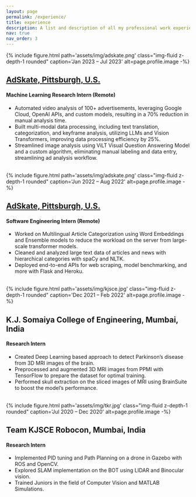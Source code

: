 ```yaml
---
layout: page
permalink: /experience/
title: experience
description: A list and description of all my professional work experiences.
nav: true
nav_order: 3
---
```



<div class="profile float-{%- if page.profile.align == 'left' -%}left{%- else -%}right{%- endif -%}">
{% include figure.html 
              path='assets/img/adskate.png' 
              class="img-fluid z-depth-1 rounded"
              caption='Jan 2023 – Jul 2023'
              alt=page.profile.image -%}
</div>

## [AdSkate, Pittsburgh, U.S.](https://www.adskate.com/)
#### Machine Learning Research Intern (Remote)  
- Automated video analysis of 100+ advertisements, leveraging Google Cloud, OpenAI APIs, and custom models, resulting in a 70\% reduction in manual analysis time. 
- Built multi-modal data processing, including text translation, categorization, and keyframe analysis, utilizing LLMs and Vision Transformers, improving data processing efficiency by 25\%. 
- Streamlined image analysis using ViLT Visual Question Answering Model and a custom algorithm, eliminating manual labeling and data entry, streamlining ad analysis workflow. 

<br>

<div class="profile float-{%- if page.profile.align == 'left' -%}left{%- else -%}right{%- endif -%}">
{% include figure.html 
              path='assets/img/adskate.png' 
              class="img-fluid z-depth-1 rounded"
              caption='Jun 2022 – Aug 2022'
              alt=page.profile.image -%}
</div>

## [AdSkate, Pittsburgh, U.S.](https://www.adskate.com/)
#### Software Engineering Intern (Remote)  
- Worked on Multilingual Article Categorization using Word Embeddings and Ensemble models to reduce the workload on the server from large-scale transformer models.
- Cleaned and analyzed large text data of articles and news with hierarchical categories with spaCy and NLTK.
- Deployed end-to-end APIs for web scraping, model benchmarking, and more with Flask and Heroku. 


<br>

<div class="profile float-right">
{% include figure.html 
              path='assets/img/kjsce.jpg' 
              class="img-fluid z-depth-1 rounded"
              caption='Dec 2021 – Feb 2022'
              alt=page.profile.image -%}
</div>

## K.J. Somaiya College of Engineering, Mumbai, India 
#### Research Intern 
- Created Deep Learning based approach to detect Parkinson’s disease from 3D MRI images of the brain. 
- Preprocessed and augmented 3D MRI images from PPMI with TensorFlow to prepare the dataset for optimal training.
- Performed skull extraction on the sliced images of MRI using BrainSuite to boost the model’s performance. 



<br>

<div class="profile float-right">
{% include figure.html 
              path='assets/img/tkr.jpg' 
              class="img-fluid z-depth-1 rounded"
              caption='Jul 2020 – Dec 2020'
              alt=page.profile.image -%}
</div>

## Team KJSCE Robocon, Mumbai, India  
#### Research Intern 
- Implemented PID tuning and Path Planning on a drone in Gazebo with ROS and OpenCV.
- Explored SLAM implementation on the BOT using LIDAR and Binocular vision.
- Trained Juniors in the field of Computer Vision and MATLAB Simulations.



<!-- ## GitHub users

{% if site.data.repositories.github_users %}
<div class="repositories d-flex flex-wrap flex-md-row flex-column justify-content-between align-items-center">
  {% for user in site.data.repositories.github_users %}
    {% include repository/repo_user.html username=user %}
  {% endfor %}
</div>
{% endif %}

---

## GitHub Repositories

{% if site.data.repositories.github_repos %}
<div class="repositories d-flex flex-wrap flex-md-row flex-column justify-content-between align-items-center">
  {% for repo in site.data.repositories.github_repos %}
    {% include repository/repo.html repository=repo %}
  {% endfor %}
</div>
{% endif %} -->
